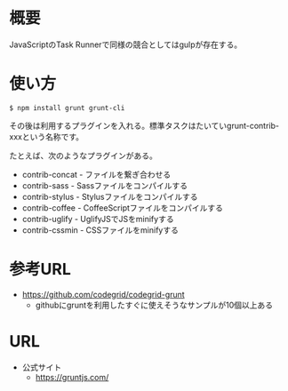 # 概要
JavaScriptのTask Runnerで同様の競合としてはgulpが存在する。

# 使い方
```
$ npm install grunt grunt-cli
```

その後は利用するプラグインを入れる。標準タスクはたいていgrunt-contrib-xxxという名称です。

たとえば、次のようなプラグインがある。
- contrib-concat - ファイルを繋ぎ合わせる
- contrib-sass - Sassファイルをコンパイルする
- contrib-stylus - Stylusファイルをコンパイルする
- contrib-coffee - CoffeeScriptファイルをコンパイルする
- contrib-uglify - UglifyJSでJSをminifyする
- contrib-cssmin - CSSファイルをminifyする

# 参考URL
- https://github.com/codegrid/codegrid-grunt
  - githubにgruntを利用したすぐに使えそうなサンプルが10個以上ある

# URL
- 公式サイト
  - https://gruntjs.com/
